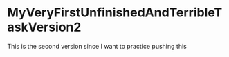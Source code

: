 # MyVeryFirstUnfinishedAndTerribleTaskVersion2
This is the second version since I want to practice pushing this
